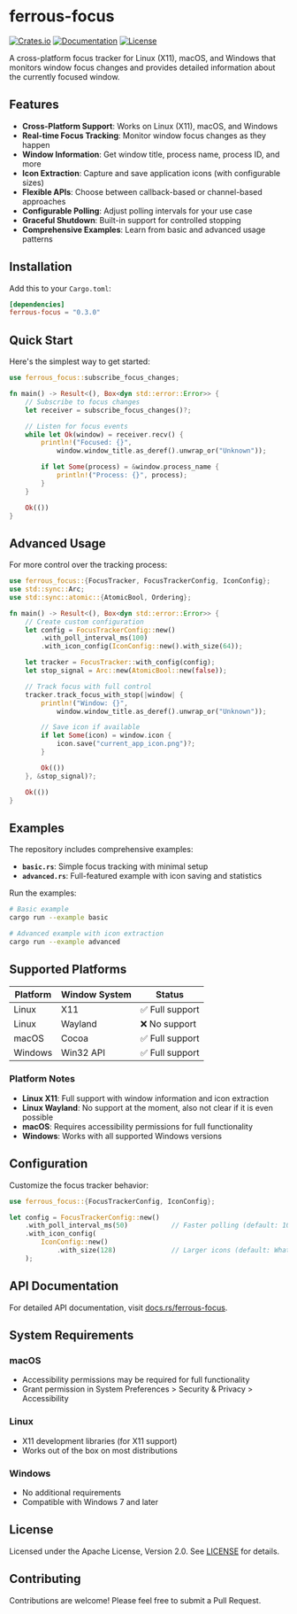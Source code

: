 # ferrous-focus

[![Crates.io](https://img.shields.io/crates/v/ferrous-focus.svg)](https://crates.io/crates/ferrous-focus)
[![Documentation](https://docs.rs/ferrous-focus/badge.svg)](https://docs.rs/ferrous-focus)
[![License](https://img.shields.io/badge/license-Apache%202.0-blue.svg)](LICENSE)

A cross-platform focus tracker for Linux (X11), macOS, and Windows that monitors window focus changes and provides detailed information about the currently focused window.

## Features

-   **Cross-Platform Support**: Works on Linux (X11), macOS, and Windows
-   **Real-time Focus Tracking**: Monitor window focus changes as they happen
-   **Window Information**: Get window title, process name, process ID, and more
-   **Icon Extraction**: Capture and save application icons (with configurable sizes)
-   **Flexible APIs**: Choose between callback-based or channel-based approaches
-   **Configurable Polling**: Adjust polling intervals for your use case
-   **Graceful Shutdown**: Built-in support for controlled stopping
-   **Comprehensive Examples**: Learn from basic and advanced usage patterns

## Installation

Add this to your `Cargo.toml`:

```toml
[dependencies]
ferrous-focus = "0.3.0"
```

## Quick Start

Here's the simplest way to get started:

```rust
use ferrous_focus::subscribe_focus_changes;

fn main() -> Result<(), Box<dyn std::error::Error>> {
    // Subscribe to focus changes
    let receiver = subscribe_focus_changes()?;

    // Listen for focus events
    while let Ok(window) = receiver.recv() {
        println!("Focused: {}",
            window.window_title.as_deref().unwrap_or("Unknown"));

        if let Some(process) = &window.process_name {
            println!("Process: {}", process);
        }
    }

    Ok(())
}
```

## Advanced Usage

For more control over the tracking process:

```rust
use ferrous_focus::{FocusTracker, FocusTrackerConfig, IconConfig};
use std::sync::Arc;
use std::sync::atomic::{AtomicBool, Ordering};

fn main() -> Result<(), Box<dyn std::error::Error>> {
    // Create custom configuration
    let config = FocusTrackerConfig::new()
        .with_poll_interval_ms(100)
        .with_icon_config(IconConfig::new().with_size(64));

    let tracker = FocusTracker::with_config(config);
    let stop_signal = Arc::new(AtomicBool::new(false));

    // Track focus with full control
    tracker.track_focus_with_stop(|window| {
        println!("Window: {}",
            window.window_title.as_deref().unwrap_or("Unknown"));

        // Save icon if available
        if let Some(icon) = window.icon {
            icon.save("current_app_icon.png")?;
        }

        Ok(())
    }, &stop_signal)?;

    Ok(())
}
```

## Examples

The repository includes comprehensive examples:

-   **`basic.rs`**: Simple focus tracking with minimal setup
-   **`advanced.rs`**: Full-featured example with icon saving and statistics

Run the examples:

```bash
# Basic example
cargo run --example basic

# Advanced example with icon extraction
cargo run --example advanced
```

## Supported Platforms

| Platform | Window System | Status          |
| -------- | ------------- | --------------- |
| Linux    | X11           | ✅ Full support |
| Linux    | Wayland       | ❌ No support   |
| macOS    | Cocoa         | ✅ Full support |
| Windows  | Win32 API     | ✅ Full support |

### Platform Notes

-   **Linux X11**: Full support with window information and icon extraction
-   **Linux Wayland**: No support at the moment, also not clear if it is even possible
-   **macOS**: Requires accessibility permissions for full functionality
-   **Windows**: Works with all supported Windows versions

## Configuration

Customize the focus tracker behavior:

```rust
use ferrous_focus::{FocusTrackerConfig, IconConfig};

let config = FocusTrackerConfig::new()
    .with_poll_interval_ms(50)           // Faster polling (default: 100ms)
    .with_icon_config(
        IconConfig::new()
            .with_size(128)              // Larger icons (default: Whatever size the platform provides)
    );
```

## API Documentation

For detailed API documentation, visit [docs.rs/ferrous-focus](https://docs.rs/ferrous-focus).

## System Requirements

### macOS

-   Accessibility permissions may be required for full functionality
-   Grant permission in System Preferences > Security & Privacy > Accessibility

### Linux

-   X11 development libraries (for X11 support)
-   Works out of the box on most distributions

### Windows

-   No additional requirements
-   Compatible with Windows 7 and later

## License

Licensed under the Apache License, Version 2.0. See [LICENSE](LICENSE) for details.

## Contributing

Contributions are welcome! Please feel free to submit a Pull Request.

